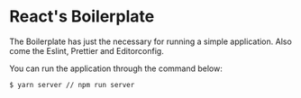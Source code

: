 # React's Boilerplate

The Boilerplate has just the necessary for running a simple application. Also come the Eslint, Prettier and Editorconfig.

You can run the application through the command below:

```bash
$ yarn server // npm run server
```
